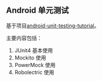## Android 单元测试

基于项目[android-unit-testing-tutorial](https://github.com/ChrisZou/android-unit-testing-tutorial)。

主要内容包括：

1. JUnit4 基本使用
2. Mockito 使用
3. PowerMock 使用
4. Robolectric 使用
